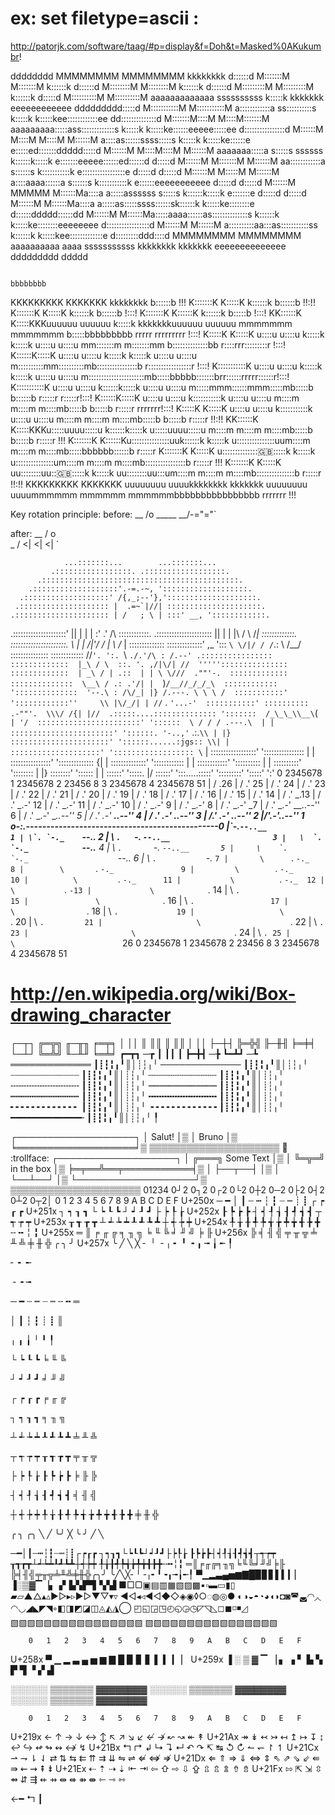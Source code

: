 # ex: set filetype=ascii :

http://patorjk.com/software/taag/#p=display&f=Doh&t=Masked%0AKukumbr!

dddddddd
MMMMMMMM               MMMMMMMM                                  kkkkkkkk                                        d::::::d
M:::::::M             M:::::::M                                  k::::::k                                        d::::::d
M::::::::M           M::::::::M                                  k::::::k                                        d::::::d
M:::::::::M         M:::::::::M                                  k::::::k                                        d:::::d
M::::::::::M       M::::::::::M  aaaaaaaaaaaaa      ssssssssss    k:::::k    kkkkkkk eeeeeeeeeeee        ddddddddd:::::d
M:::::::::::M     M:::::::::::M  a::::::::::::a   ss::::::::::s   k:::::k   k:::::kee::::::::::::ee    dd::::::::::::::d
M:::::::M::::M   M::::M:::::::M  aaaaaaaaa:::::ass:::::::::::::s  k:::::k  k:::::ke::::::eeeee:::::ee d::::::::::::::::d
M::::::M M::::M M::::M M::::::M           a::::as::::::ssss:::::s k:::::k k:::::ke::::::e     e:::::ed:::::::ddddd:::::d
M::::::M  M::::M::::M  M::::::M    aaaaaaa:::::a s:::::s  ssssss  k::::::k:::::k e:::::::eeeee::::::ed::::::d    d:::::d
M::::::M   M:::::::M   M::::::M  aa::::::::::::a   s::::::s       k:::::::::::k  e:::::::::::::::::e d:::::d     d:::::d
M::::::M    M:::::M    M::::::M a::::aaaa::::::a      s::::::s    k:::::::::::k  e::::::eeeeeeeeeee  d:::::d     d:::::d
M::::::M     MMMMM     M::::::Ma::::a    a:::::assssss   s:::::s  k::::::k:::::k e:::::::e           d:::::d     d:::::d
M::::::M               M::::::Ma::::a    a:::::as:::::ssss::::::sk::::::k k:::::ke::::::::e          d::::::ddddd::::::dd
M::::::M               M::::::Ma:::::aaaa::::::as::::::::::::::s k::::::k  k:::::ke::::::::eeeeeeee   d:::::::::::::::::d
M::::::M               M::::::M a::::::::::aa:::as:::::::::::ss  k::::::k   k:::::kee:::::::::::::e    d:::::::::ddd::::d
MMMMMMMM               MMMMMMMM  aaaaaaaaaa  aaaa sssssssssss    kkkkkkkk    kkkkkkk eeeeeeeeeeeeee     ddddddddd   ddddd








                                                                                                  bbbbbbbb
KKKKKKKKK    KKKKKKK                  kkkkkkkk                                                    b::::::b                                 !!!
K:::::::K    K:::::K                  k::::::k                                                    b::::::b                                !!:!!
K:::::::K    K:::::K                  k::::::k                                                    b::::::b                                !:::!
K:::::::K   K::::::K                  k::::::k                                                     b:::::b                                !:::!
KK::::::K  K:::::KKKuuuuuu    uuuuuu   k:::::k    kkkkkkkuuuuuu    uuuuuu     mmmmmmm    mmmmmmm   b:::::bbbbbbbbb    rrrrr   rrrrrrrrr   !:::!
  K:::::K K:::::K   u::::u    u::::u   k:::::k   k:::::k u::::u    u::::u   mm:::::::m  m:::::::mm b::::::::::::::bb  r::::rrr:::::::::r  !:::!
  K::::::K:::::K    u::::u    u::::u   k:::::k  k:::::k  u::::u    u::::u  m::::::::::mm::::::::::mb::::::::::::::::b r:::::::::::::::::r !:::!
  K:::::::::::K     u::::u    u::::u   k:::::k k:::::k   u::::u    u::::u  m::::::::::::::::::::::mb:::::bbbbb:::::::brr::::::rrrrr::::::r!:::!
  K:::::::::::K     u::::u    u::::u   k::::::k:::::k    u::::u    u::::u  m:::::mmm::::::mmm:::::mb:::::b    b::::::b r:::::r     r:::::r!:::!
  K::::::K:::::K    u::::u    u::::u   k:::::::::::k     u::::u    u::::u  m::::m   m::::m   m::::mb:::::b     b:::::b r:::::r     rrrrrrr!:::!
  K:::::K K:::::K   u::::u    u::::u   k:::::::::::k     u::::u    u::::u  m::::m   m::::m   m::::mb:::::b     b:::::b r:::::r            !!:!!
KK::::::K  K:::::KKKu:::::uuuu:::::u   k::::::k:::::k    u:::::uuuu:::::u  m::::m   m::::m   m::::mb:::::b     b:::::b r:::::r             !!!
K:::::::K   K::::::Ku:::::::::::::::uuk::::::k k:::::k   u:::::::::::::::uum::::m   m::::m   m::::mb:::::bbbbbb::::::b r:::::r
K:::::::K    K:::::K u:::::::::::::::uk::::::k  k:::::k   u:::::::::::::::um::::m   m::::m   m::::mb::::::::::::::::b  r:::::r             !!!
K:::::::K    K:::::K  uu::::::::uu:::uk::::::k   k:::::k   uu::::::::uu:::um::::m   m::::m   m::::mb:::::::::::::::b   r:::::r            !!:!!
KKKKKKKKK    KKKKKKK    uuuuuuuu  uuuukkkkkkkk    kkkkkkk    uuuuuuuu  uuuummmmmm   mmmmmm   mmmmmmbbbbbbbbbbbbbbbb    rrrrrrr             !!!


Key rotation principle:
before:
                   __
                  /o \_____
                  \__/-="="`

after:
                __
               / o\
               \_ /
                <|
                <|
                <|
                `


                ...:::::::...        ...:::::::...
             .:::::::::::::::::. .::::::::::::::::::.
          .::::::::::::::::::::::::::::::::::::::::::::.
        .:::::::::::::::::::'.-=.-~, ':::::::::::::::::::.
      .:::::::::::::::::::' /{,_;--'},'::::::::::::::::::::.
     .:::::::::::::::::::: |  .=~`|//| :::::::::::::::::::::.
    .::::::::::::::::::::: | /   ; \ | :::' __, '::::::::::::.
   .:::::::::::::::::::::' ||    | | | :' .' \/\  ::::::::::::.
  .:::::::::::::::::::::: |\|    | | |\  / \ /_|  :::::::::::::.
  ::::::::::::::::::::::. \ |  | /|'/ / | \ /_ |  ::::::::::::::
  ::::::::::::::' ,_ '::: `\ \/|/ / /`.: \ /__/  :::::::::::::::
  :::::::::::::  /\/`'. ':. `\ `./.'/\ : /.--' .::::::::::::::::
  :::::::::::::  |_\ / \  ::. '. ,/|\/| //  ''''':::::::::::::::
  :::::::::::::  | _\ / | .::  | | \ \///  .""'-.  :::::::::::::
  ::::::::::::::  \__\ / .: .'/| |  `)`/__//_/_/_\  ::::::::::::
  '::::::::::::::  '--.\ : /\/_| |} /.---. \ \ \ /  :::::::::::'
   '::::::::::::''     \\ |\/_/| | //`  . `'...-'  :::::::::::'
    ::::::::::  .-""'.  \\\/ /{| |//  .:::::....::::::::::::::
     ':::::::  /_\_\_\\__\`(`  | '/  :::::::::::::::::::::::'
      '::::::  \ / / / .---.\  | |  :::::::::::::::::::::::'
       '::::::. '-..,'` .:.`\\ | |} ::::::::::::::::::::::'
         '::::::......:jgs:: \\| |  ::::::::::::::::::::'
          ':::::::::::::::::: \` |  ::::::::::::::::::'
            '::::::::::::::::  | |  ::::::::::::::::'
              ':::::::::::::: {| |  ::::::::::::::'
                '::::::::::::  | |  ::::::::::::'
                  '::::::::::  | |  ::::::::::'
                    '::::::::  | |} ::::::::'
                      '::::::  | |  ::::::'
                       ':::::. |/  ::::::'
                         ':::.....:::::'
                           ':::::::::'
                             ':::::'
                               ':'
  0 2345678 1 2345678 2 23456 8 3 2345678 4 2345678 51
  |                         /                        .26
  |                        /                       .' 25
  |                       /                      .'   24
  |                      /                     .'     23
  |                     /                    .'       22
  |                    /                   .'         21
  |                   /                  .'           20
  |                  /                 .'             19
  |                 /                .'               18
  |                /               .'                 17
  |               /              .'                   16
  |              /             .'                     15
  |             /            .'                       14
  |            /           .'                       _.13
  |           /          .'                     _.-'  12
  |          /         .'                   _.-'      11
  |         /        .'                 _.-'          10
  |        /       .'               _.-'               9
  |       /      .'             _.-'                   8
  |      /     .'           _.-'                      _7
  |     /    .'         _.-'                  __..--'' 6
  |    /   .'       _.-'              __..--''         5
  |   /  .'     _.-'          __..--''                 4
  |  / .'   _.-'      __..--''                         3
  | /.' _.-'  __..--''                                 2
  |/'.-'..--''                                         1
  o-:.__-----------------------------------------------0
  |\`-._``--..__                                       1
  | \`. `-._    ``--..__                               2
  |  \ `.   `-._        ``--..__                       3
  |   \  `.     `-._            ``--..__               4
  |    \   `.       `-._                ``--..__       5
  |     \    `.         `-._                    ``--.. 6
  |      \     `.           `-._                      `7
  |       \      `.             `-._                   8
  |        \       `.               `-._               9
  |         \        `.                 `-._          10
  |          \         `.                   `-._      11
  |           \          `.                     `-._  12
  |            \           `.                       `-13
  |             \            `.                       14
  |              \             `.                     15
  |               \              `.                   16
  |                \               `.                 17
  |                 \                `.               18
  |                  \                 `.             19
  |                   \                  `.           20
  |                    \                   `.         21
  |                     \                    `.       22
  |                      \                     `.     23
  |                       \                      `.   24
  |                        \                       `. 25
  |                         \                        `26
  0 2345678 1 2345678 2 23456 8 3 2345678 4 2345678 51


# http://en.wikipedia.org/wiki/Box-drawing_character
┌─┬┐  ╔═╦╗  ╓─╥╖  ╒═╤╕
│ ││  ║ ║║  ║ ║║  │ ││
├─┼┤  ╠═╬╣  ╟─╫╢  ╞═╪╡
└─┴┘  ╚═╩╝  ╙─╨╜  ╘═╧╛
┏━┳┓ ─┲
┃ ┃┃  ┃
┣━╋┫ ─╊
┗━┻┛ ─┺
═════════════  ┃┋┇╏╻╹║│┊┆╷╵
─────────────  ┃┋┇╏╻╹║│┊┆╷╵
┈┈┈┈┈┈┈┈┈┈┈┈┈  ┃┋┇╏╻╹║│┊┆╷╵
┄┄┄┄┄┄┄┄┄┄┄┄┄  ┃┋┇╏╻╹║│┊┆╷╵
╌╌╌╌╌╌╌╌╌╌╌╌╌  ┃┋┇╏╻╹║│┊┆╷╵
┉┉┉┉┉┉┉┉┉┉┉┉┉  ┃┋┇╏╻╹║│┊┆╷╵
┅┅┅┅┅┅┅┅┅┅┅┅┅  ┃┋┇╏╻╹║│┊┆╷╵
╍╍╍╍╍╍╍╍╍╍╍╍╍  ┃┋┇╏╻╹║│┊┆╷╵
╸╸╸╸╸╸╸╸╸╸╸╸╸  ┃┋┇╏╻╹║│┊┆╷╵
╺╺╺╺╺╺╺╺╺╺╺╺╺  ┃┋┇╏╻╹║│┊┆╷╵
━━━━━━━━━━━━━╾ ┃┋┇╏╻╹║│┊┆╷╵
               ╿

┌───────────────────┐
│ Salut!            │▒
│        Bruno      │▒
╘═══════════════════╛▒
 ▒▒▒▒▒▒▒▒▒▒▒▒▒▒▒▒▒▒▒▒▒ :mega: :trollface:
┌───────────────────┐
│  ╔═══╗ Some Text  │▒
│  ╚═╦═╝ in the box │▒
╞═╤══╩══╤═══════════╡▒
│ ├──┬──┤           │▒
│ └──┴──┘           │▒
└───────────────────┘▒
 ▒▒▒▒▒▒▒▒▒▒▒▒▒▒▒▒▒▒▒▒▒
01234
0┘2
0┐2
0┌2
0└2
0┼2	
0─2
0├2
0┤2
0┴2
0┬2│
        0	1	2	3	4	5	6	7	8	9	A	B	C	D	E	F
U+250x	─	━	│	┃	┄	┅	┆	┇	┈	┉	┊	┋	┌	┍	┎	┏
U+251x	┐	┑	┒	┓	└	┕	┖	┗	┘	┙	┚	┛	├	┝	┞	┟
U+252x	┠	┡	┢	┣	┤	┥	┦	┧	┨	┩	┪	┫	┬	┭	┮	┯
U+253x	┰	┱	┲	┳	┴	┵	┶	┷	┸	┹	┺	┻	┼	┽	┾	┿
U+254x	╀	╁	╂	╃	╄	╅	╆	╇	╈	╉	╊	╋	╌	╍	╎	╏
U+255x	═	║	╒	╓	╔	╕	╖	╗	╘	╙	╚	╛	╜	╝	╞	╟
U+256x	╠	╡	╢	╣	╤	╥	╦	╧	╨	╩	╪	╫	╬	╭	╮	╯
U+257x	╰	╱	╲	╳	╴	╵	╶	╷	╸	╹	╺	╻	╼	╽	╾	╿

╴ ╸ ╾

╶ ╺ ╼

─ ━ ┄ ┅ ┈ ┉ ╌ ╍ ═

│ ┃ ┆ ┇  ┊ ┋ ║

╷ ╻ ╽    ╵ ╹ ╿

└ ┕ ┖ ┗  ╘ ╙ ╚ 

┘ ┙ ┚ ┛  ╛ ╜ ╝

┌ ┍ ┎ ┏  ╒ ╓ ╔

┐ ┑ ┒ ┓  ╕ ╖ ╗

┴ ┵ ┶ ┷  ┸ ┹ ┺ ┻  ╧ ╨ ╩

┬ ┭ ┮ ┯  ┰ ┱ ┲ ┳  ╤ ╥ ╦

├ ┝ ┞ ┟  ┠ ┡ ┢ ┣  ╞ ╟ ╠

┤ ┥ ┦ ┧  ┨ ┩ ┪ ┫  ╡ ╢ ╣

┼ ┽ ┾ ┿  ╀ ╁ ╂ ╃  ╄ ╅ ╆ ╇  ╈ ╉ ╊ ╋  ╪ ╫ ╬

╭  ╮
 ╭╮   ╲ ╱
 ╰╯    ╳
╰  ╯  ╱ ╲

─━│┃┄┅┆┇┈┉┊┋┌┍┎┏
┐┑┒┓└┕┖┗┘┙┚┛├┝┞┟
┠┡┢┣┤┥┦┧┨┩┪┫┬┭┮┯
┰┱┲┳┴┵┶┷┸┹┺┻┼┽┾┿
╀╁╂╃╄╅╆╇╈╉╊╋╌╍╎╏
═║╒╓╔╕╖╗╘╙╚╛╜╝╞╟
╠╡╢╣╤╥╦╧╨╩╪╫╬╭╮╯
╰╱╲╳╴╵╶╷╸╹╺╻╼╽╾╿
▀▁▂▃▄▅▆▇█▉▊▋▌▍▎▏
▐░▒▓▔▕▖▗▘▙▚▛▜▝▞▟
■□▢▣▤▥▦▧▨▩▪▫▬▭▮▯
▰▱▲△▴▵▶▷▸▹►▻▼▽▾▿
◀◁◂◃◄◅◆◇◈◉◊○◌◍◎●
◐◑◒◓◔◕◖◗◘◙◚◛◜◝◞◟
◠◡◢◣◤◥◦◧◨◩◪◫◬◭◮◯
◰◱◲◳◴◵◶◷◸◹◺◻◼◽◾◿
▧▧▧▧▧▧▧▧▧▧▧▧▧▧▧▧
▧▧▧▧▧▧▧▧▧▧▧▧▧▧▧▧

        0	1	2	3	4	5	6	7	8	9	A	B	C	D	E	F
U+258x	▀	▁	▂	▃	▄	▅	▆	▇	█	▉	▊	▋	▌	▍	▎	▏
U+259x	▐	░	▒	▓	▔	▕	▖	▗	▘	▙	▚	▛	▜	▝	▞	▟


░░░░░░   ▒▒▒▒▒▒▒   ▓▓▓▓▓▓▓▓
░░░░░░   ▒▒▒▒▒▒▒   ▓▓▓▓▓▓▓▓
░░░░░░   ▒▒▒▒▒▒▒   ▓▓▓▓▓▓▓▓


        0	1	2	3	4	5	6	7	8	9	A	B	C	D	E	F
U+219x	←	↑	→	↓	↔	↕	↖	↗	↘	↙	↚	↛	↜	↝	↞	↟
U+21Ax	↠	↡	↢	↣	↤	↥	↦	↧	↨	↩	↪	↫	↬	↭	↮	↯
U+21Bx	↰	↱	↲	↳	↴	↵	↶	↷	↸	↹	↺	↻	↼	↽	↾	↿
U+21Cx	⇀	⇁	⇂	⇃	⇄	⇅	⇆	⇇	⇈	⇉	⇊	⇋	⇌	⇍	⇎	⇏
U+21Dx	⇐	⇑	⇒	⇓	⇔	⇕	⇖	⇗	⇘	⇙	⇚	⇛	⇜	⇝	⇞	⇟
U+21Ex	⇠	⇡	⇢	⇣	⇤	⇥	⇦	⇧	⇨	⇩	⇪	⇫	⇬	⇭	⇮	⇯
U+21Fx	⇰	⇱	⇲	⇳	⇴	⇵	⇶	⇷	⇸	⇹	⇺	⇻	⇼	⇽	⇾	⇿

←━
↰
┃
